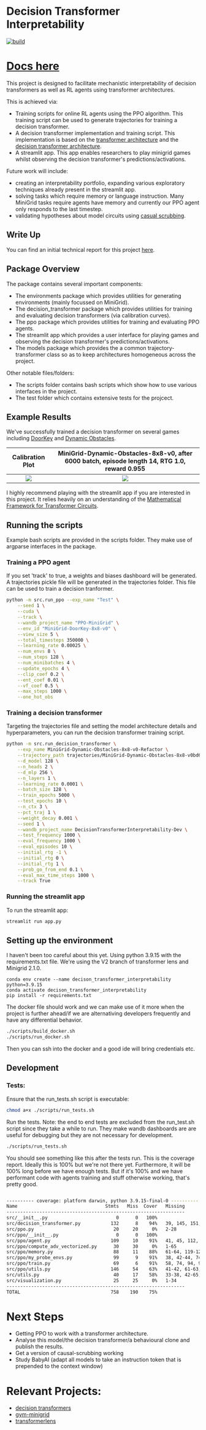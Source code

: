 # Decision Transformer Interpretability

[![build](https://github.com/jbloomAus/DecisionTransformerInterpretability/actions/workflows/build.yml/badge.svg)](https://github.com/jbloomAus/DecisionTransformerInterpretability/actions/workflows/build.yml)

# [Docs here](https://jbloomaus-decisiontransformerinterpretability-app-4edcnc.streamlit.app/)

This project is designed to facilitate mechanistic interpretability of decision transformers as well as RL agents using transformer architectures.

This is achieved via:
- Training scripts for online RL agents using the PPO algorithm. This training script can be used to generate trajectories for training a decision transformer.
- A decision transformer implementation and training script. This implementation is based on the [transformer architecture](https://arxiv.org/abs/1706.03762) and the [decision transformer architecture](https://arxiv.org/abs/2106.01345).
- A streamlit app. This app enables researchers to play minigrid games whilst observing the decision transformer's predictions/activations.

Future work will include:
- creating an interpretability portfolio, expanding various exploratory techniques already present in the streamlit app.
- solving tasks which require memory or language instruction. Many MiniGrid tasks require agents have memory and currently our PPO agent only responds to the last timestep.
- validating hypotheses about model circuits using [casual scrubbing](https://www.alignmentforum.org/posts/JvZhhzycHu2Yd57RN/causal-scrubbing-a-method-for-rigorously-testing).

## Write Up

You can find an initial technical report for this project [here](https://www.lesswrong.com/posts/bBuBDJBYHt39Q5zZy/decision-transformer-interpretability).

## Package Overview

The package contains several important components:
- The environments package which provides utilities for generating environments (mainly focussed on MiniGrid).
- The decision_transformer package which provides utilities for training and evaluating decision transformers (via calibration curves).
- The ppo package which provides utilities for training and evaluating PPO agents.
- The streamlit app which provides a user interface for playing games and observing the decision transformer's predictions/activations.
- The models package which provides the a common trajectory-transformer class so as to keep architectures homogeneous across the project.

Other notable files/folders:
- The scripts folder contains bash scripts which show how to use various interfaces in the project.
- The test folder which contains extensive tests for the projcect.

## Example Results

We've successfully trained a decision transformer on several games including [DoorKey](https://minigrid.farama.org/environments/minigrid/DoorKeyEnv/) and [Dynamic Obstacles](https://minigrid.farama.org/environments/minigrid/DynamicObstaclesEnv/).

Calibration Plot            |  MiniGrid-Dynamic-Obstacles-8x8-v0, after 6000 batch, episode length 14, RTG 1.0, reward 0.955
:-------------------------:|:-------------------------:
![](assets/example_calibration_dynamic%20obstacles.png)  |  ![](assets/dynamic_obstacles_example.gif)

I highly recommend playing with the streamlit app if you are interested in this project. It relies heavily on an understanding of the [Mathematical Framework for Transformer Circuits](https://transformer-circuits.pub/2021/framework/index.html).


## Running the scripts

Example bash scripts are provided in the scripts folder. They make use of argparse interfaces in the package.

### Training a PPO agent

If you set 'track' to true, a weights and biases dashboard will be generated. A trajectories pickle file will be generated in the trajectories folder. This file can be used to train a decision tranformer.

```bash
python -m src.run_ppo --exp_name "Test" \
    --seed 1 \
    --cuda \
    --track \
    --wandb_project_name "PPO-MiniGrid" \
    --env_id "MiniGrid-DoorKey-8x8-v0" \
    --view_size 5 \
    --total_timesteps 350000 \
    --learning_rate 0.00025 \
    --num_envs 8 \
    --num_steps 128 \
    --num_minibatches 4 \
    --update_epochs 4 \
    --clip_coef 0.2 \
    --ent_coef 0.01 \
    --vf_coef 0.5 \
    --max_steps 1000 \
    --one_hot_obs

```

### Training a decision transformer

Targeting the trajectories file and setting the model architecture details and hyperparameters, you can run the decision transformer training script.

```bash
python -m src.run_decision_transformer \
    --exp_name MiniGrid-Dynamic-Obstacles-8x8-v0-Refactor \
    --trajectory_path trajectories/MiniGrid-Dynamic-Obstacles-8x8-v0bd60729d-dc0b-4294-9110-8d5f672aa82c.pkl \
    --d_model 128 \
    --n_heads 2 \
    --d_mlp 256 \
    --n_layers 1 \
    --learning_rate 0.0001 \
    --batch_size 128 \
    --train_epochs 5000 \
    --test_epochs 10 \
    --n_ctx 3 \
    --pct_traj 1 \
    --weight_decay 0.001 \
    --seed 1 \
    --wandb_project_name DecisionTransformerInterpretability-Dev \
    --test_frequency 1000 \
    --eval_frequency 1000 \
    --eval_episodes 10 \
    --initial_rtg -1 \
    --initial_rtg 0 \
    --initial_rtg 1 \
    --prob_go_from_end 0.1 \
    --eval_max_time_steps 1000 \
    --track True

```

### Running the streamlit app

To run the streamlit app:

```bash
streamlit run app.py
```

## Setting up the environment

I haven't been too careful about this yet. Using python 3.9.15 with the requirements.txt file. We're using the V2 branch of transformer lens and Minigrid 2.1.0.

```
conda env create --name decison_transformer_interpretability python=3.9.15
conda activate decison_transformer_interpretability
pip install -r requirements.txt
```

The docker file should work and we can make use of it more when the project is further ahead/if we are alternativing developers frequently and have any differential behavior.

```bash
./scripts/build_docker.sh
./scripts/run_docker.sh
```

Then you can ssh into the docker and a good ide will bring credentials etc.

## Development

### Tests:

Ensure that the run_tests.sh script is executable:
```bash
chmod a+x ./scripts/run_tests.sh
```

Run the tests. Note: the end to end tests are excluded from the run_test.sh script since they take a while to run. They make wandb dashboards are are useful for debugging but they are not necessary for development.

```bash
./scripts/run_tests.sh
```

You should see something like this after the tests run. This is the coverage report. Ideally this is 100% but we're not there yet. Furthermore, it will be 100% long before we have enough tests. But if it's 100% and we have performant code with agents training and stuff otherwise working, that's pretty good.

```bash

---------- coverage: platform darwin, python 3.9.15-final-0 ----------
Name                                Stmts   Miss  Cover   Missing
-----------------------------------------------------------------
src/__init__.py                         0      0   100%
src/decision_transformer.py           132      8    94%   39, 145, 151, 156-157, 221, 246, 249
src/ppo.py                             20     20     0%   2-28
src/ppo/__init__.py                     0      0   100%
src/ppo/agent.py                      109     10    91%   41, 45, 112, 151-157
src/ppo/compute_adv_vectorized.py      30     30     0%   1-65
src/ppo/memory.py                      88     11    88%   61-64, 119-123, 147-148
src/ppo/my_probe_envs.py               99      9    91%   38, 42-44, 74, 99, 108, 137, 168
src/ppo/train.py                       69      6    91%   58, 74, 94, 98, 109, 113
src/ppo/utils.py                      146     54    63%   41-42, 61-63, 69, 75, 92-96, 110-115, 177-206, 217-235
src/utils.py                           40     17    58%   33-38, 42-65, 73, 76-79
src/visualization.py                   25     25     0%   1-34
-----------------------------------------------------------------
TOTAL                                 758    190    75%
```

# Next Steps

- Getting PPO to work with a transformer architecture.
- Analyse this model/the decision transformer/a behavioural clone and publish the results.
- Get a version of causal-scrubbing working
- Study BabyAI (adapt all models to take an instruction token that is prepended to the context window)

# Relevant Projects:

- [decision transformers](https://arxiv.org/pdf/2106.01345.pdf)
- [gym-minigrid](https://github.com/Farama-Foundation/Minigrid)
- [transformerlens](https://github.com/neelnanda-io/TransformerLens)
